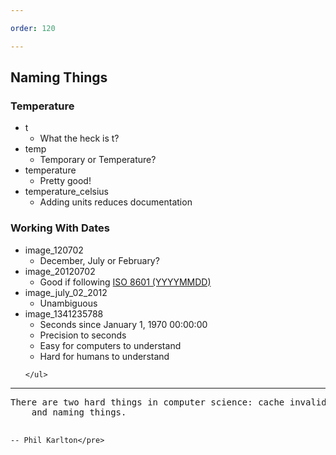 ```yaml
---

order: 120

---
```


<h2>Naming Things</h2>

<div>
  <div class="small two-col left fragment">
    <h3>Temperature</h3>
    <ul>
        <li class="no">
            t
            <ul><li>What the heck is t?</li></ul>
        </li>
        <li class="caution fragment">
            temp
            <ul><li>Temporary or Temperature?</li></ul>
        </li>
        <li class="ok fragment">
            temperature
            <ul><li>Pretty good!</li></ul>
        </li>
        <li class="best fragment">
            temperature_celsius
            <ul><li>Adding units reduces documentation</li></ul>
        </li>
    </ul>
  </div>
  
  <div class="small two-col right fragment">
    <h3>Working With Dates</h3>
    <ul class="smallest">
        <li class="no">
            image_120702
            <ul><li>December, July or February?</li></ul>
        </li>
        <li class="ok fragment">
            image_20120702
            <ul><li>Good if following <a href="https://en.wikipedia.org/wiki/ISO_8601">ISO 8601 (YYYYMMDD)</a></li></ul>
        </li>
        <li class="ok fragment">
            image_july_02_2012
            <ul><li>Unambiguous</li></ul>
        </li>
        <li class="ok fragment">
            image_1341235788
            <ul>
                <li>Seconds since January 1, 1970 00:00:00</li>
                <li>Precision to seconds</li>
                <li>Easy for computers to understand</li>
                <li>Hard for humans to understand</li>
            </ul>
        </li>
        
    </ul>
  </div>
</div>
<hr/>
<div>
    <pre>There are two hard things in computer science: cache invalidation
    and naming things.
    
    -- Phil Karlton</pre>
</div>








